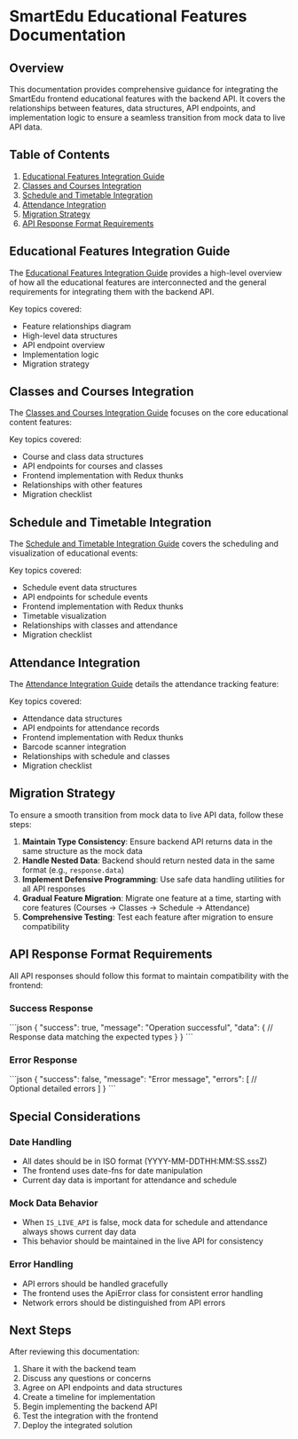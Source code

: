 # SmartEdu Educational Features Documentation

## Overview

This documentation provides comprehensive guidance for integrating the SmartEdu frontend educational features with the backend API. It covers the relationships between features, data structures, API endpoints, and implementation logic to ensure a seamless transition from mock data to live API data.

## Table of Contents

1. [Educational Features Integration Guide](#educational-features-integration-guide)
2. [Classes and Courses Integration](#classes-and-courses-integration)
3. [Schedule and Timetable Integration](#schedule-and-timetable-integration)
4. [Attendance Integration](#attendance-integration)
5. [Migration Strategy](#migration-strategy)
6. [API Response Format Requirements](#api-response-format-requirements)

## Educational Features Integration Guide

The [Educational Features Integration Guide](./educational-features-integration.md) provides a high-level overview of how all the educational features are interconnected and the general requirements for integrating them with the backend API.

Key topics covered:
- Feature relationships diagram
- High-level data structures
- API endpoint overview
- Implementation logic
- Migration strategy

## Classes and Courses Integration

The [Classes and Courses Integration Guide](./classes-courses-integration.md) focuses on the core educational content features:

Key topics covered:
- Course and class data structures
- API endpoints for courses and classes
- Frontend implementation with Redux thunks
- Relationships with other features
- Migration checklist

## Schedule and Timetable Integration

The [Schedule and Timetable Integration Guide](./schedule-timetable-integration.md) covers the scheduling and visualization of educational events:

Key topics covered:
- Schedule event data structures
- API endpoints for schedule events
- Frontend implementation with Redux thunks
- Timetable visualization
- Relationships with classes and attendance
- Migration checklist

## Attendance Integration

The [Attendance Integration Guide](./attendance-integration.md) details the attendance tracking feature:

Key topics covered:
- Attendance data structures
- API endpoints for attendance records
- Frontend implementation with Redux thunks
- Barcode scanner integration
- Relationships with schedule and classes
- Migration checklist

## Migration Strategy

To ensure a smooth transition from mock data to live API data, follow these steps:

1. **Maintain Type Consistency**: Ensure backend API returns data in the same structure as the mock data
2. **Handle Nested Data**: Backend should return nested data in the same format (e.g., `response.data`)
3. **Implement Defensive Programming**: Use safe data handling utilities for all API responses
4. **Gradual Feature Migration**: Migrate one feature at a time, starting with core features (Courses → Classes → Schedule → Attendance)
5. **Comprehensive Testing**: Test each feature after migration to ensure compatibility

## API Response Format Requirements

All API responses should follow this format to maintain compatibility with the frontend:

### Success Response

\`\`\`json
{
  "success": true,
  "message": "Operation successful",
  "data": {
    // Response data matching the expected types
  }
}
\`\`\`

### Error Response

\`\`\`json
{
  "success": false,
  "message": "Error message",
  "errors": [
    // Optional detailed errors
  ]
}
\`\`\`

## Special Considerations

### Date Handling

- All dates should be in ISO format (YYYY-MM-DDTHH:MM:SS.sssZ)
- The frontend uses date-fns for date manipulation
- Current day data is important for attendance and schedule

### Mock Data Behavior

- When `IS_LIVE_API` is false, mock data for schedule and attendance always shows current day data
- This behavior should be maintained in the live API for consistency

### Error Handling

- API errors should be handled gracefully
- The frontend uses the ApiError class for consistent error handling
- Network errors should be distinguished from API errors

## Next Steps

After reviewing this documentation:

1. Share it with the backend team
2. Discuss any questions or concerns
3. Agree on API endpoints and data structures
4. Create a timeline for implementation
5. Begin implementing the backend API
6. Test the integration with the frontend
7. Deploy the integrated solution
